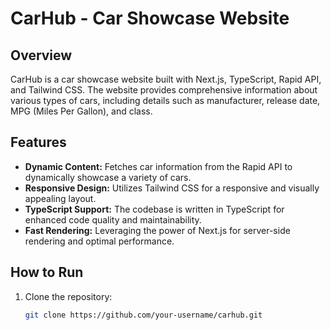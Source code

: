 # CarHub - Car Showcase Website

## Overview

CarHub is a car showcase website built with Next.js, TypeScript, Rapid API, and Tailwind CSS. The website provides comprehensive information about various types of cars, including details such as manufacturer, release date, MPG (Miles Per Gallon), and class.

## Features

- **Dynamic Content:** Fetches car information from the Rapid API to dynamically showcase a variety of cars.
- **Responsive Design:** Utilizes Tailwind CSS for a responsive and visually appealing layout.
- **TypeScript Support:** The codebase is written in TypeScript for enhanced code quality and maintainability.
- **Fast Rendering:** Leveraging the power of Next.js for server-side rendering and optimal performance.

## How to Run

1. Clone the repository:

   ```bash
   git clone https://github.com/your-username/carhub.git
